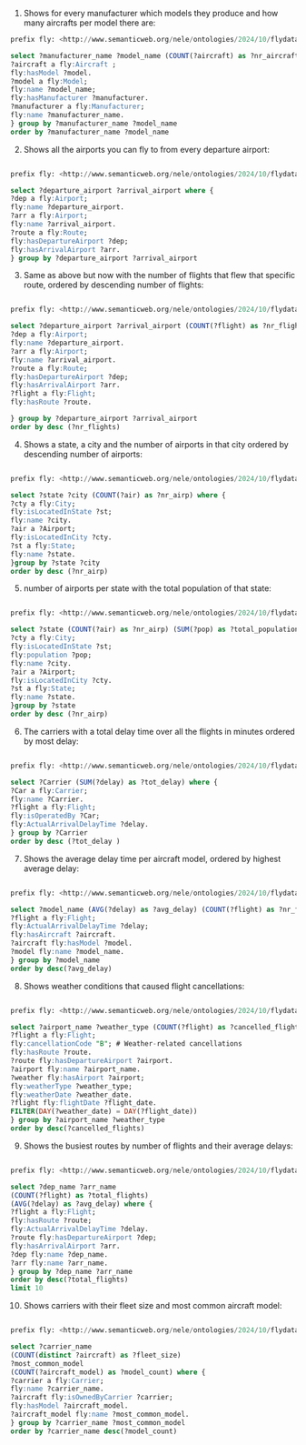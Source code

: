 1. Shows for every manufacturer which models they produce and how many aircrafts per model there are:

```sql
prefix fly: <http://www.semanticweb.org/nele/ontologies/2024/10/flydata/>

select ?manufacturer_name ?model_name (COUNT(?aircraft) as ?nr_aircrafts) where {
?aircraft a fly:Aircraft ;
fly:hasModel ?model.
?model a fly:Model;
fly:name ?model_name;
fly:hasManufacturer ?manufacturer.
?manufacturer a fly:Manufacturer;
fly:name ?manufacturer_name.
} group by ?manufacturer_name ?model_name
order by ?manufacturer_name ?model_name
```

2. Shows all the airports you can fly to from every departure airport:

```sql

prefix fly: <http://www.semanticweb.org/nele/ontologies/2024/10/flydata/>

select ?departure_airport ?arrival_airport where {
?dep a fly:Airport;
fly:name ?departure_airport.
?arr a fly:Airport;
fly:name ?arrival_airport.
?route a fly:Route;
fly:hasDepartureAirport ?dep;
fly:hasArrivalAirport ?arr.
} group by ?departure_airport ?arrival_airport

```

3. Same as above but now with the number of flights that flew that specific route, ordered by descending number of flights:

```sql

prefix fly: <http://www.semanticweb.org/nele/ontologies/2024/10/flydata/>

select ?departure_airport ?arrival_airport (COUNT(?flight) as ?nr_flights) where {
?dep a fly:Airport;
fly:name ?departure_airport.
?arr a fly:Airport;
fly:name ?arrival_airport.
?route a fly:Route;
fly:hasDepartureAirport ?dep;
fly:hasArrivalAirport ?arr.
?flight a fly:Flight;
fly:hasRoute ?route.

} group by ?departure_airport ?arrival_airport
order by desc (?nr_flights)

```

4.  Shows a state, a city and the number of airports in that city ordered by descending number of airports:

```sql

prefix fly: <http://www.semanticweb.org/nele/ontologies/2024/10/flydata/>

select ?state ?city (COUNT(?air) as ?nr_airp) where {
?cty a fly:City;
fly:isLocatedInState ?st;
fly:name ?city.
?air a ?Airport;
fly:isLocatedInCity ?cty.
?st a fly:State;
fly:name ?state.
}group by ?state ?city
order by desc (?nr_airp)

```

5. number of airports per state with the total population of that state:

```sql

prefix fly: <http://www.semanticweb.org/nele/ontologies/2024/10/flydata/>

select ?state (COUNT(?air) as ?nr_airp) (SUM(?pop) as ?total_population) where{
?cty a fly:City;
fly:isLocatedInState ?st;
fly:population ?pop;
fly:name ?city.
?air a ?Airport;
fly:isLocatedInCity ?cty.
?st a fly:State;
fly:name ?state.
}group by ?state
order by desc (?nr_airp)

```

6. The carriers with a total delay time over all the flights in minutes ordered by most delay:

```sql

prefix fly: <http://www.semanticweb.org/nele/ontologies/2024/10/flydata/>

select ?Carrier (SUM(?delay) as ?tot_delay) where {
?Car a fly:Carrier;
fly:name ?Carrier.
?flight a fly:Flight;
fly:isOperatedBy ?Car;
fly:ActualArrivalDelayTime ?delay.
} group by ?Carrier
order by desc (?tot_delay )

```

7. Shows the average delay time per aircraft model, ordered by highest average delay:

```sql

prefix fly: <http://www.semanticweb.org/nele/ontologies/2024/10/flydata/>

select ?model_name (AVG(?delay) as ?avg_delay) (COUNT(?flight) as ?nr_flights) where {
?flight a fly:Flight;
fly:ActualArrivalDelayTime ?delay;
fly:hasAircraft ?aircraft.
?aircraft fly:hasModel ?model.
?model fly:name ?model_name.
} group by ?model_name
order by desc(?avg_delay)

```

8. Shows weather conditions that caused flight cancellations:

```sql

prefix fly: <http://www.semanticweb.org/nele/ontologies/2024/10/flydata/>

select ?airport_name ?weather_type (COUNT(?flight) as ?cancelled_flights) where {
?flight a fly:Flight;
fly:cancellationCode "B"; # Weather-related cancellations
fly:hasRoute ?route.
?route fly:hasDepartureAirport ?airport.
?airport fly:name ?airport_name.
?weather fly:hasAirport ?airport;
fly:weatherType ?weather_type;
fly:weatherDate ?weather_date.
?flight fly:flightDate ?flight_date.
FILTER(DAY(?weather_date) = DAY(?flight_date))
} group by ?airport_name ?weather_type
order by desc(?cancelled_flights)

```

9. Shows the busiest routes by number of flights and their average delays:

```sql

prefix fly: <http://www.semanticweb.org/nele/ontologies/2024/10/flydata/>

select ?dep_name ?arr_name
(COUNT(?flight) as ?total_flights)
(AVG(?delay) as ?avg_delay) where {
?flight a fly:Flight;
fly:hasRoute ?route;
fly:ActualArrivalDelayTime ?delay.
?route fly:hasDepartureAirport ?dep;
fly:hasArrivalAirport ?arr.
?dep fly:name ?dep_name.
?arr fly:name ?arr_name.
} group by ?dep_name ?arr_name
order by desc(?total_flights)
limit 10

```

10. Shows carriers with their fleet size and most common aircraft model:

```sql

prefix fly: <http://www.semanticweb.org/nele/ontologies/2024/10/flydata/>

select ?carrier_name
(COUNT(distinct ?aircraft) as ?fleet_size)
?most_common_model
(COUNT(?aircraft_model) as ?model_count) where {
?carrier a fly:Carrier;
fly:name ?carrier_name.
?aircraft fly:isOwnedByCarrier ?carrier;
fly:hasModel ?aircraft_model.
?aircraft_model fly:name ?most_common_model.
} group by ?carrier_name ?most_common_model
order by ?carrier_name desc(?model_count)

```
